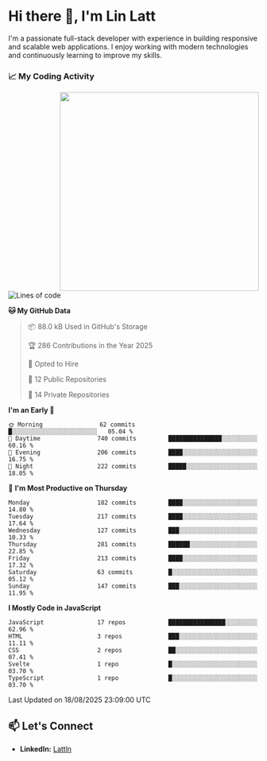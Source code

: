 # Hi there 👋, I'm Lin Latt

I'm a passionate full-stack developer with experience in building responsive and scalable web applications. I enjoy working with modern technologies and continuously learning to improve my skills.

### 📈 My Coding Activity 
<img src="https://github.com/user-attachments/assets/6cec4854-3eec-4600-9120-9be1d3cb2bfe"  width="400px" align="right">

<!--START_SECTION:waka-->
![Lines of code](https://img.shields.io/badge/From%20Hello%20World%20I%27ve%20Written-502.6%20thousand%20lines%20of%20code-blue)

**🐱 My GitHub Data** 

> 📦 88.0 kB Used in GitHub's Storage 
 > 
> 🏆 286 Contributions in the Year 2025
 > 
> 💼 Opted to Hire
 > 
> 📜 12 Public Repositories 
 > 
> 🔑 14 Private Repositories 
 > 
**I'm an Early 🐤** 

```text
🌞 Morning                62 commits          █░░░░░░░░░░░░░░░░░░░░░░░░   05.04 % 
🌆 Daytime                740 commits         ███████████████░░░░░░░░░░   60.16 % 
🌃 Evening                206 commits         ████░░░░░░░░░░░░░░░░░░░░░   16.75 % 
🌙 Night                  222 commits         █████░░░░░░░░░░░░░░░░░░░░   18.05 % 
```
📅 **I'm Most Productive on Thursday** 

```text
Monday                   182 commits         ████░░░░░░░░░░░░░░░░░░░░░   14.80 % 
Tuesday                  217 commits         ████░░░░░░░░░░░░░░░░░░░░░   17.64 % 
Wednesday                127 commits         ███░░░░░░░░░░░░░░░░░░░░░░   10.33 % 
Thursday                 281 commits         ██████░░░░░░░░░░░░░░░░░░░   22.85 % 
Friday                   213 commits         ████░░░░░░░░░░░░░░░░░░░░░   17.32 % 
Saturday                 63 commits          █░░░░░░░░░░░░░░░░░░░░░░░░   05.12 % 
Sunday                   147 commits         ███░░░░░░░░░░░░░░░░░░░░░░   11.95 % 
```


**I Mostly Code in JavaScript** 

```text
JavaScript               17 repos            ████████████████░░░░░░░░░   62.96 % 
HTML                     3 repos             ███░░░░░░░░░░░░░░░░░░░░░░   11.11 % 
CSS                      2 repos             ██░░░░░░░░░░░░░░░░░░░░░░░   07.41 % 
Svelte                   1 repo              █░░░░░░░░░░░░░░░░░░░░░░░░   03.70 % 
TypeScript               1 repo              █░░░░░░░░░░░░░░░░░░░░░░░░   03.70 % 
```




 Last Updated on 18/08/2025 23:09:00 UTC
<!--END_SECTION:waka-->

## 📫 Let's Connect

- **LinkedIn:** [Lattln](https://linkedin.com/in/lin-latt)
<!-- - **Portfolio:** [Your Portfolio](https://yourportfolio.com) -->

